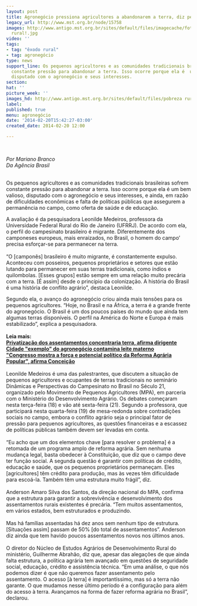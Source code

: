 ```yaml
---
layout: post
title: Agronegócio pressiona agricultores a abandonarem a terra, diz pesquisadora
legacy_url: http://www.mst.org.br/node/15758
images: http://www.antigo.mst.org.br/sites/default/files/imagecache/foto_destaque/pobreza
  rural!.jpg
video: ''
tags:
- tag: "êxodo rural"
- tag: agronegócio
type: news
support_line: Os pequenos agricultores e as comunidades tradicionais brasileiras  sofrem
  constante pressão para abandonar a terra. Isso ocorre porque ela é  um bem valioso,
  disputado com o agronegócio e seus interesses.
section: 
hat: ''
picture_week: ''
images_hd: http://www.antigo.mst.org.br/sites/default/files/pobreza rural!.jpg
label: 
published: true
menu: agronegócio
date: '2014-02-20T15:42:27-03:00'
created_date: 2014-02-20 12:00

---
```

<p><em><br></em></p><p><em>Por Mariano Branco<br>Da Agência Brasil</em></p><p><br>Os pequenos agricultores e as comunidades tradicionais brasileiras sofrem constante pressão para abandonar a terra. Isso ocorre porque ela é um bem valioso, disputado com o agronegócio e seus interesses, e ainda, em razão de dificuldades econômicas e falta de políticas públicas que assegurem a permanência no campo, como oferta de saúde e de educação.</p><p>A avaliação é da pesquisadora Leonilde Medeiros, professora da Universidade Federal Rural do Rio de Janeiro (UFRRJ). De acordo com ela, o perfil do campesinato brasileiro é migrante. Diferentemente dos camponeses europeus, mais enraizados, no Brasil, o homem do campo’ precisa esforçar-se para permanecer na terra.<br><br>“O [camponês] brasileiro é muito migrante, é constantemente expulso. Aconteceu com posseiros, pequenos proprietários e setores que estão lutando para permanecer em suas terras tradicionais, como índios e quilombolas. [Esses grupos] estão sempre em uma relação muito precária com a terra. [É assim] desde o princípio da colonização. A história do Brasil é uma história de conflito agrário”, destaca Leonilde.</p><p>Segundo ela, o avanço do agronegócio criou ainda mais tensões para os pequenos agricultores. “Hoje, no Brasil e na África, a terra é a grande frente do agronegócio. O Brasil é um dos poucos países do mundo que ainda tem algumas terras disponíveis. O perfil na América do Norte e Europa é mais estabilizado”, explica a pesquisadora.<br><strong><br>Leia mais:<br></strong><a href="http://www.mst.org.br/node/15743"><strong>Privatização dos assentamentos concentraria terra, afirma dirigente <br></strong></a><a href="http://www.mst.org.br/node/15738"><strong>Cidade "exemplo" do agronegócio contamina leite materno <br></strong></a><a href="http://www.mst.org.br/node/15753"><strong>"Congresso mostra a força e potencial político da Reforma Agrária Popular", afirma Conceição</strong><br></a><br>Leonilde Medeiros é uma das palestrantes, que discutem a situação de pequenos agricultores e ocupantes de terras tradicionais no seminário Dinâmicas e Perspectivas do Campesinato no Brasil no Século 21, organizado pelo Movimento de Pequenos Agricultores (MPA), em parceria com o Ministério do Desenvolvimento Agrário. Os debates começaram nesta terça-feira (18) e vão até sexta-feira (21). Segundo a professora, que participará nesta quarta-feira (19) de mesa-redonda sobre contradições sociais no campo, embora o conflito agrário seja o principal fator de pressão para pequenos agricultores, as questões financeiras e a escassez de políticas públicas também devem ser levadas em conta.<br><br>“Eu acho que um dos elementos chave [para resolver o problema] é a retomada de um programa amplo de reforma agrária. Sem nenhuma mudança legal, basta obedecer à Constituição, que diz que o campo deve ter função social. A segunda questão é garantir com políticas de crédito, educação e saúde, que os pequenos proprietários permaneçam. Eles [agricultores] têm crédito para produção, mas às vezes têm dificuldade para escoá-la. Também têm uma estrutura muito frágil”, diz.<br><br>Anderson Amaro Silva dos Santos, da direção nacional do MPA, confirma que a estrutura para garantir a sobrevivência e desenvolvimento dos assentamentos rurais existentes é precária. “Tem muitos assentamentos, em vários estados, bem estruturados e produzindo.<br><br>Mas há famílias assentadas há dez anos sem nenhum tipo de estrutura. [Situações assim] passam de 50% [do total de assentamentos”. Anderson diz ainda que tem havido poucos assentamentos novos nos últimos anos.<br><br>O diretor do Núcleo de Estudos Agrários de Desenvolvimento Rural do ministério, Guilherme Abrahão, diz que, apesar das alegações de que ainda falta estrutura, a política agrária tem avançado em questões de seguridade social, educação, crédito e assistência técnica. “Em uma análise, o que nós podemos dizer é que não queremos fazer assentamento pelo assentamento. O acesso [à terra] é importantíssimo, mas só a terra não garante. O que mudamos nesse último período é a configuração para além do acesso à terra. Avançamos na forma de fazer reforma agrária no Brasil”, declarou.</p><p>&nbsp;</p>
